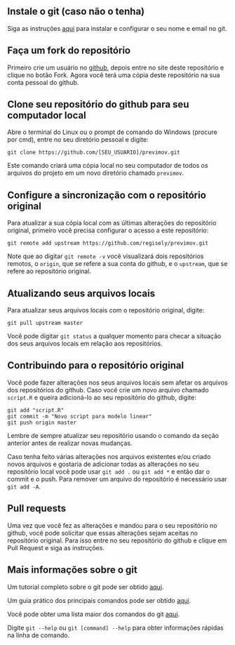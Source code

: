 ## Instale o git (caso não o tenha)

Siga as instruções [aqui](https://confluence.atlassian.com/bitbucket/set-up-git-744723531.html) para instalar e configurar o seu nome e email no git.

## Faça um fork do repositório

Primeiro crie um usuário no [github](https://github.com), depois entre no site deste repositório e clique no botão Fork. Agora você terá uma cópia deste repositório na sua conta pessoal do github.

## Clone seu repositório do github para seu computador local

Abre o terminal do Linux ou o prompt de comando do Windows (procure por cmd), entre no seu diretório pessoal e digite:

```
git clone https://github.com/[SEU_USUARIO]/previmov.git
```

Este comando criará uma cópia local no seu computador de todos os arquivos do projeto em um novo diretório chamado `previmov`.

## Configure a sincronização com o repositório original

Para atualizar a sua cópia local com as últimas alterações do repositório original, primeiro você precisa configurar o acesso a este repositório:

```
git remote add upstream https://github.com/regisely/previmov.git
```

Note que ao digitar `git remote -v` você visualizará dois repositórios remotos, o `origin`, que se refere a sua conta do github, e o `upstream`, que se refere ao repositório original.

## Atualizando seus arquivos locais

Para atualizar seus arquivos locais com o repositório original, digite:

```
git pull upstream master
```

Você pode digitar `git status` a qualquer momento para checar a situação dos seus arquivos locais em relação aos repositórios.

## Contribuindo para o repositório original

Você pode fazer alterações nos seus arquivos locais sem afetar os arquivos dos repositórios do github. Caso você crie um novo arquivo chamado `script.R` e queira adicioná-lo ao seu repositório do github, digite:

```
git add "script.R"
git commit -m "Novo script para modelo linear"
git push origin master
```

Lembre de sempre atualizar seu repositório usando o comando da seção anterior antes de realizar novas mudanças.

Caso tenha feito várias alterações nos arquivos existentes e/ou criado novos arquivos e gostaria de adicionar todas as alterações no seu repositório local você pode usar `git add .` ou `git add *` e então dar o commit e o push. Para remover um arquivo do repositório é necessário usar `git add -A`.

## Pull requests

Uma vez que você fez as alterações e mandou para o seu repositório no github, você pode solicitar que essas alterações sejam aceitas no repositório original. Para isso entre no seu repositório do github e clique em Pull Request e siga as instruções.

## Mais informações sobre o git

Um tutorial completo sobre o git pode ser obtido [aqui](https://git-scm.com/book/pt-br/v1/Primeiros-passos-No%C3%A7%C3%B5es-B%C3%A1sicas-de-Git).

Um guia prático dos principais comandos pode ser obtido [aqui](http://rogerdudler.github.io/git-guide/index.pt_BR.html).

Você pode obter uma lista maior dos comandos do git [aqui](https://confluence.atlassian.com/bitbucketserver/basic-git-commands-776639767.html).

Digite `git --help` ou `git [command] --help` para obter informações rápidas na linha de comando.
